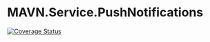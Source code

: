 # MAVN.Service.PushNotifications

[![Coverage Status](https://coveralls.io/repos/github/OpenMAVN/MAVN.Service.PushNotifications/badge.svg?branch=master)](https://coveralls.io/github/OpenMAVN/MAVN.Service.PushNotifications?branch=master)